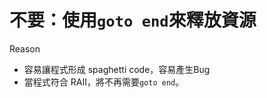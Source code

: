 # 不要：使用`goto end`來釋放資源

Reason

* 容易讓程式形成 spaghetti code，容易產生Bug
* 當程式符合 RAII，將不再需要`goto end`。





